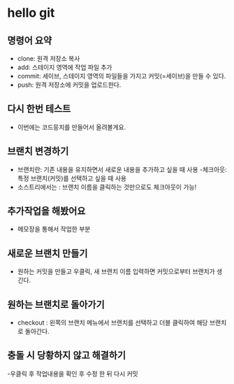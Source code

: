 # hello git

## 명령어 요약

- clone: 원격 저장소 복사
- add: 스테이지 영역에 작업 파일 추가
- commit: 세이브, 스테이지 영역의 파일들을 가지고 커밋(=세이브)을 만들 수 있다.
- push: 원격 저장소에 커밋을 업로드한다.

## 다시 한번 테스트

- 이번에는 코드뭉치를 만들어서 올려볼게요.

## 브랜치 변경하기
- 브랜치란: 기존 내용을 유지하면서 새로운 내용을 추가하고 싶을 때 사용
-체크아웃: 특정 브랜치(커밋)를 선택하고 싶을 때 사용
- 소스트리에서는 : 브랜치 이름을 클릭하는 것만으로도 체크아웃이 가능!

## 추가작업을 해봤어요 
- 메모장을 통해서 작업한 부분

## 새로운 브랜치 만들기
- 원하는 커밋을 만들고 우클릭, 새 브랜치 이름 입력하면 커밋으로부터 브랜치가 생긴다.

## 원하는 브랜치로 돌아가기
- checkout : 왼쪽의 브랜치 메뉴에서 브랜치를 선택하고 더블 클릭하여 해당 브랜치로 돌아간다.

## 충돌 시 당황하지 않고 해결하기
-우클릭 후 작업내용을 확인 후 수정 한 뒤 다시 커밋

